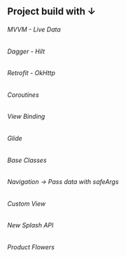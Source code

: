 ## Project build with ↓

###### MVVM - Live Data 
###### Dagger - Hilt
###### Retrofit - OkHttp
###### Coroutines
###### View Binding
###### Glide
###### Base Classes 
###### Navigation -> Pass data with safeArgs
###### Custom View
###### New Splash API
###### Product Flowers
